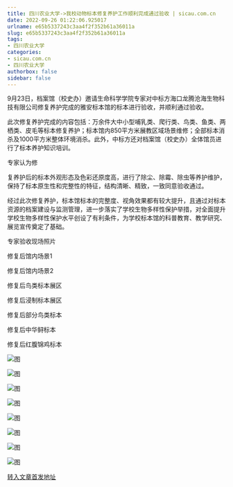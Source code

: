 ```yaml
---
title: 四川农业大学->我校动物标本修复养护工作顺利完成通过验收 | sicau.com.cn
date: 2022-09-26 01:22:06.925017
urlname: e65b5337243c3aa4f2f352b61a36011a
slug: e65b5337243c3aa4f2f352b61a36011a
tags: 
- 四川农业大学
categories:
- sicau.com.cn
- 四川农业大学
authorbox: false
sidebar: false
---
```

9月23日，档案馆（校史办）邀请生命科学学院专家对中标方海口龙腾沧海生物科技有限公司修复养护完成的雅安标本馆的标本进行验收，并顺利通过验收。

此次修复养护完成的内容包括：万余件大中小型哺乳类、爬行类、鸟类、鱼类、两栖类、皮毛等标本修复养护；标本馆内850平方米展教区域场景维修；全部标本消杀及1000平方米整体环境消杀。此外，中标方还对档案馆（校史办）全体馆员进行了标本养护知识培训。

专家认为修
<!--more-->
复养护后的标本外观形态及色彩还原度高，进行了除尘、除霉、除虫等养护维护，保持了标本原生性和完整性的特征，结构清晰、精致，一致同意验收通过。

经过此次修复养护，标本馆标本的完整度、视角效果都有较大提升，且通过对标本资源的档案建设与监测管理，进一步落实了学校生物多样性保护举措，对全面提升学校生物多样性保护水平创设了有利条件，为学校标本馆的科普教育、教学研究、展览宣传奠定了基础。

专家验收现场照片

修复后馆内场景1

修复后馆内场景2

修复后鸟类标本展区

修复后浸制标本展区

修复后部分鸟类标本

修复后中华鲟标本

修复后红腹锦鸡标本

![图](https://news.sicau.edu.cn/__local/C/C0/6B/93644D8F42DD7451168617AF03D_9BF1EF8C_3669E.jpg)

![图](https://news.sicau.edu.cn/__local/4/2B/16/F0F42208DA9015232834E7EE978_302B802A_26053.jpg)

![图](https://news.sicau.edu.cn/__local/4/C7/A0/B7C46FF4457DE963134CB41D041_42D41082_37CE0.jpg)

![图](https://news.sicau.edu.cn/__local/7/80/71/D7D3BC7EA61A40F26F3A3A9AB1B_290B4525_27667.jpg)

![图](https://news.sicau.edu.cn/__local/E/3A/A2/A5C2B8102BC8E595EE74E128770_1FDB3DD2_29E9B.jpg)

![图](https://news.sicau.edu.cn/__local/4/0F/EF/C8E7BBC29BE323EBBEA92B38ECE_96267216_24282.jpg)

![图](https://news.sicau.edu.cn/__local/7/94/99/851A60155C6CEA2EC685A35FFBC_79D56942_138AD.jpg)

![图](https://news.sicau.edu.cn/__local/C/BE/55/116306A136D033EF5EE81236244_1D31A29D_2D5DE.jpg)

[转入文章首发地址](https://news.sicau.edu.cn/info/1078/69645.htm)